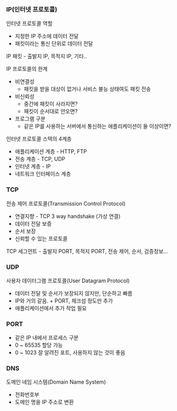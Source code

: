 ### IP(인터넷 프로토콜)

인터넷 프로토콜 역할

* 지정한 IP 주소에 데이터 전달
* 패킷이라는 통신 단위로 데이터 전달

IP 패킷 - 출발지 IP, 목적지 IP, 기타..

IP 프로토콜의 한계

* 비연결성
  * 패킷을 받을 대상이 없거나 서비스 불능 상태여도 패킷 전송
* 비신뢰성
  * 중간에 패킷이 사라지면?
  * 패킷이 순서대로 안오면?
* 프로그램 구분
  * 같은 IP를 사용하는 서버에서 통신하는 애플리케이션이 둘 이상이면?

인터넷 프로토콜 스택의 4계층

* 애플리케이션 계층 - HTTP, FTP
* 전송 계층 - TCP, UDP
* 인터넷 계층 - IP
* 네트워크 인터페이스 계층

### TCP

전송 제어 프로토콜(Transmission Control Protocol)

* 연결지향 - TCP 3 way handshake (가상 연결)
* 데이터 전달 보증
* 순서 보장
* 신뢰할 수 있는 프로토콜

TCP 세그먼트 - 출발지 PORT, 목적지 PORT, 전송 제어, 순서, 검증정보...

### UDP

사용자 데이터그램 프로토콜(User Datagram Protocol)

* 데이터 전달 및 순서가 보장되지 않지만, 단순하고 빠름
* IP와 거의 같음. + PORT, 체크섬 정도만 추가
* 애플리케이션에서 추가 작업 필요

### PORT

* 같은 IP 내에서 프로세스 구분
* 0 ~ 65535 할당 가능
* 0 ~ 1023 잘 알려진 포트, 사용하지 않는 것이 좋음

### DNS

도메인 네임 시스템(Domain Name System)

* 전화번호부
* 도메인 명을 IP 주소로 변환





